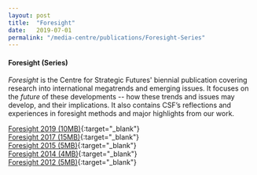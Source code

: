 ```yaml
---
layout: post
title:  "Foresight"
date:   2019-07-01
permalink: "/media-centre/publications/Foresight-Series"
---
```


#### **Foresight (Series)**

_Foresight_ is the Centre for Strategic Futures' biennial publication covering research into international megatrends and emerging issues. It focuses on the _future_ of these developments -- how these trends and issues may develop, and their implications. It also contains CSF’s reflections and experiences in foresight methods and major highlights from our work.


[Foresight 2019 (10MB)](/files/media-centre/publications/CSF_Foresight_2019.pdf){:target="_blank"}   
[Foresight 2017 (15MB)](/files/media-centre/publications/csf-foresight_fa-for-server_interactive-2.pdf){:target="_blank"}      
[Foresight 2015 (5MB)](/files/media-centre/publications/csf-report-2015.pdf){:target="_blank"}     
[Foresight 2014 (4MB)](/files/media-centre/publications/csf-report-2014.pdf){:target="_blank"}  
[Foresight 2012 (5MB)](/files/media-centre/publications/csf-report-2012.pdf){:target="_blank"}  
